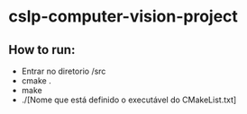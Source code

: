 # cslp-computer-vision-project

## How to run:

- Entrar no diretorio /src
- cmake .
- make
- ./[Nome que está definido o executável do CMakeList.txt]